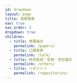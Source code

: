 ```yaml
---
id: dropdown
layout: page
title: 成果発表
nav: true
nav_order: 3
dropdown: true
children:
  - title: 原著論文
    permalink: /papers/
  - title: 口頭発表
    permalink: /talk/
  - title: 研究助成・受賞・学位論文
    permalink: /others/
  - title: リポジトリ
    permalink: /repositories/
---
```

